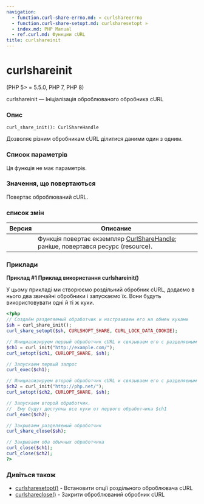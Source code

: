 ```yaml
---
navigation:
  - function.curl-share-errno.md: « curlshareerrno
  - function.curl-share-setopt.md: curlsharesetopt »
  - index.md: PHP Manual
  - ref.curl.md: Функции cURL
title: curlshareinit
---
```

# curlshareinit

(PHP 5> = 5.5.0, PHP 7, PHP 8)

curlshareinit — Ініціалізація оброблюваного обробника cURL

### Опис

```methodsynopsis
curl_share_init(): CurlShareHandle
```

Дозволяє різним обробникам cURL ділитися даними один з одним.

### Список параметрів

Ця функція не має параметрів.

### Значення, що повертаються

Повертає оброблюваний cURL.

### список змін

| Версия | Описание |
| --- | --- |
|  | Функція повертає екземпляр [CurlShareHandle](class.curlsharehandle.md); раніше, повертався ресурс (resource). |

### Приклади

**Приклад #1 Приклад використання **curlshareinit()****

У цьому прикладі ми створюємо роздільний обробник cURL, додаємо в нього два звичайні обробники і запускаємо їх. Вони будуть використовувати одні й ті ж куки.

```php
<?php
// Создаём разделяемый обработчик и настраиваем его на обмен куками
$sh = curl_share_init();
curl_share_setopt($sh, CURLSHOPT_SHARE, CURL_LOCK_DATA_COOKIE);

// Инициализируем первый обработчик cURL и связываем его с разделяемым
$ch1 = curl_init("http://example.com/");
curl_setopt($ch1, CURLOPT_SHARE, $sh);

// Запускаем первый запрос
curl_exec($ch1);

// Инициализируем второй обработчик cURL и связываем его с разделяемым
$ch2 = curl_init("http://php.net/");
curl_setopt($ch2, CURLOPT_SHARE, $sh);

// Запускаем второй обработчик.
//  Ему будут доступны все куки от первого обработчика $ch1
curl_exec($ch2);

// Закрываем разделяемый обработчик
curl_share_close($sh);

// Закрываем оба обычных обработчика
curl_close($ch1);
curl_close($ch2);
?>
```

### Дивіться також

-   [curlsharesetopt()](function.curl-share-setopt.md) - Встановити опції роздільного оброблювача cURL
-   [curlshareclose()](function.curl-share-close.md) - Закрити оброблюваний обробник cURL
